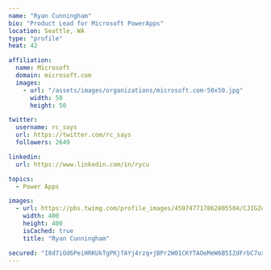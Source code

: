 ```yaml
---
name: "Ryan Cunningham"
bio: "Product Lead for Microsoft PowerApps"
location: Seattle, WA
type: "profile"
heat: 42

affiliation:
  name: Microsoft
  domain: microsoft.com
  images:
    - url: "/assets/images/organizations/microsoft.com-50x50.jpg"
      width: 50
      height: 50

twitter:
  username: rc_says
  url: https://twitter.com/rc_says
  followers: 2649

linkedin:
  url: https://www.linkedin.com/in/rycu

topics:
  - Power Apps

images:
  - url: https://pbs.twimg.com/profile_images/459747717862805504/CJIGZejd_400x400.png
    width: 400
    height: 400
    isCached: true
    title: "Ryan Cunningham"

secured: "I8d7iOd6PeiHRKUkTgPKjfAYj4rzq+jBPr2W01CKYTAOeMeW6B5IZdFrbC7uxYQTbCEM5QbLSBrTOT7XHJ3btLrTP47UXS/uXeIQIpwSGKwL6HL6MK1+kbIB3IF/3tXt54k4TZe3P8LesyFVRT2MD/z3l6PCtrcfSKgncTIc1X4YiUC65nBa7OGSwbfypeeedwPGiTIfeG4zbCON5O69+yPqoVDoXXapNPW1zPw9muO1Rwyu0jqaJu9tSEX83zL91UdFT/mGXbsiy3aASAPHjsfhueYOOT6c7td95XcJimX+A2zbdi3joqcuQGTIlj6pPSrHykt+Db7LZmmmLB+BzOAc/NyKGTlSt0aJVia9DOHHvTRRhmcQbkIoPxq2p5utsrGW6vqcj7LaazmXNKDlrWXXY84zgEDsK1yxIeUSWRs=;eon83dBOiv033IJYxbY1gg=="
---
```


